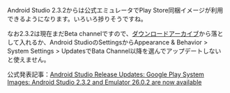 <!--
title:   Google Play System Images: Android Studio 2.3.2 and Emulator 26.0.2 are now available（公式Play Store同梱イメージが利用可能に）
tags:    AndroidStudio,emulator
id:      8b8d5d5752787e591b73
private: false
-->
Android Studio 2.3.2からは公式エミュレータでPlay Store同梱イメージが利用できるようになります。いろいろ捗りそうですね。

なお2.3.2は現在まだBeta channelですので、[ダウンロードアーカイブ](https://developer.android.com/studio/archive.html)から落として入れるか、Android StudioのSettingsからAppearance & Behavior > System Settings > UpdatesでBata Channel以降を選んでアップデートしないと使えません。


公式発表記事：[Android Studio Release Updates: Google Play System Images: Android Studio 2.3.2 and Emulator 26.0.2 are now available](https://androidstudio.googleblog.com/2017/04/google-play-system-images-android.html)